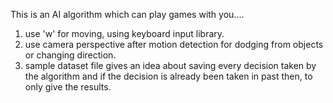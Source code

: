 This is an AI algorithm which can play games with you....

1. use 'w' for moving, using keyboard input library.
2. use camera perspective after motion detection for dodging from objects or changing direction.
3. sample dataset file gives an idea about saving every decision taken 
   by the algorithm and if the decision is already been taken in past 
   then, to only give the results.